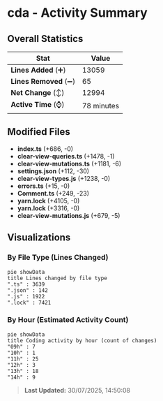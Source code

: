 # cda - Activity Summary 

## Overall Statistics

| Stat                   | Value                                                             |
| ---------------------- | ----------------------------------------------------------------- |
| **Lines Added** (➕)   | 13059                                          |
| **Lines Removed** (➖) | 65                                        |
| **Net Change** (↕)    | 12994                |
| **Active Time** (⌚)   | 78 minutes |


## Modified Files
- **index.ts** (+686, -0)
- **clear-view-queries.ts** (+1478, -1)
- **clear-view-mutations.ts** (+1181, -6)
- **settings.json** (+112, -30)
- **clear-view-types.js** (+1238, -0)
- **errors.ts** (+15, -0)
- **Comment.ts** (+249, -23)
- **yarn.lock** (+4105, -0)
- **yarn.lock** (+3316, -0)
- **clear-view-mutations.js** (+679, -5)

## Visualizations

### By File Type (Lines Changed)

```mermaid
pie showData
title Lines changed by file type
".ts" : 3639
".json" : 142
".js" : 1922
".lock" : 7421
```

### By Hour (Estimated Activity Count)

```mermaid
pie showData
title Coding activity by hour (count of changes)
"09h" : 7
"10h" : 1
"11h" : 25
"12h" : 3
"13h" : 18
"14h" : 9
```


> **Last Updated:** 30/07/2025, 14:50:08